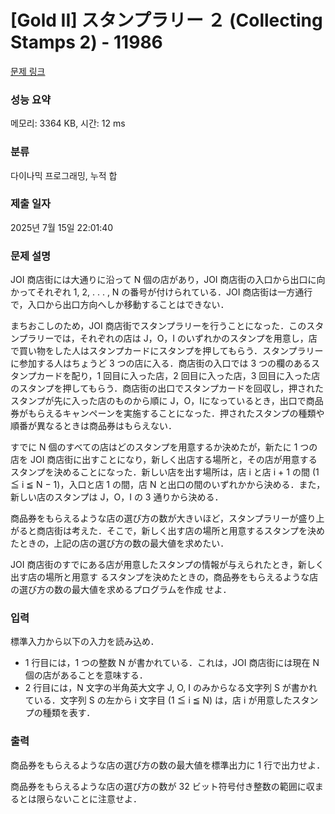 # [Gold II] スタンプラリー ２ (Collecting Stamps 2) - 11986 

[문제 링크](https://www.acmicpc.net/problem/11986) 

### 성능 요약

메모리: 3364 KB, 시간: 12 ms

### 분류

다이나믹 프로그래밍, 누적 합

### 제출 일자

2025년 7월 15일 22:01:40

### 문제 설명

<p>JOI 商店街には大通りに沿って N 個の店があり，JOI 商店街の入口から出口に向かってそれぞれ 1, 2, . . . , N の番号が付けられている．JOI 商店街は一方通行で，入口から出口方向へしか移動することはできない．</p>

<p>まちおこしのため，JOI 商店街でスタンプラリーを行うことになった．このスタンプラリーでは，それぞれの店は J，O，I のいずれかのスタンプを用意し，店で買い物をした人はスタンプカードにスタンプを押してもらう．スタンプラリーに参加する人はちょうど 3 つの店に入る．商店街の入口では 3 つの欄のあるスタンプカードを配り，1 回目に入った店，2 回目に入った店，3 回目に入った店のスタンプを押してもらう．商店街の出口でスタンプカードを回収し，押されたスタンプが先に入った店のものから順に J，O，Iになっているとき，出口で商品券がもらえるキャンペーンを実施することになった．押されたスタンプの種類や順番が異なるときは商品券はもらえない．</p>

<p>すでに N 個のすべての店はどのスタンプを用意するか決めたが，新たに 1 つの店を JOI 商店街に出すことになり，新しく出店する場所と，その店が用意するスタンプを決めることになった．新しい店を出す場所は，店 i と店 i + 1 の間 (1 ≦ i ≦ N − 1)，入口と店 1 の間，店 N と出口の間のいずれかから決める．また，新しい店のスタンプは J，O，I の 3 通りから決める．</p>

<p>商品券をもらえるような店の選び方の数が大きいほど，スタンプラリーが盛り上がると商店街は考えた．そこで，新しく出す店の場所と用意するスタンプを決めたときの，上記の店の選び方の数の最大値を求めたい．</p>

<p>JOI 商店街のすでにある店が用意したスタンプの情報が与えられたとき，新しく出す店の場所と用意す るスタンプを決めたときの，商品券をもらえるような店の選び方の数の最大値を求めるプログラムを作成 せよ．</p>

### 입력 

 <p>標準入力から以下の入力を読み込め．</p>

<ul>
	<li>1 行目には，1 つの整数 N が書かれている．これは，JOI 商店街には現在 N 個の店があることを意味する．</li>
	<li>2 行目には，N 文字の半角英大文字 J, O, I のみからなる文字列 S が書かれている．文字列 S の左から i 文字目 (1 ≦ i ≦ N) は，店 i が用意したスタンプの種類を表す．</li>
</ul>

### 출력 

 <p>商品券をもらえるような店の選び方の数の最大値を標準出力に 1 行で出力せよ．</p>

<p>商品券をもらえるような店の選び方の数が 32 ビット符号付き整数の範囲に収まるとは限らないことに注意せよ．</p>

